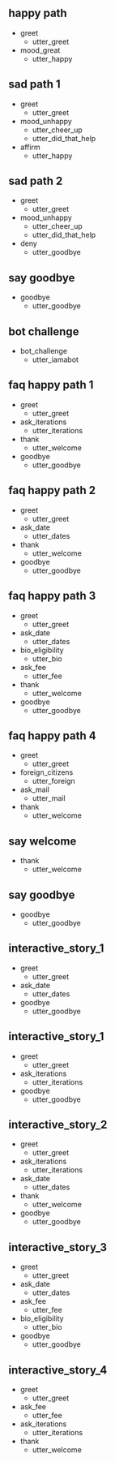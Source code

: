 ## happy path
* greet
  - utter_greet
* mood_great
  - utter_happy

## sad path 1
* greet
  - utter_greet
* mood_unhappy
  - utter_cheer_up
  - utter_did_that_help
* affirm
  - utter_happy

## sad path 2
* greet
  - utter_greet
* mood_unhappy
  - utter_cheer_up
  - utter_did_that_help
* deny
  - utter_goodbye

## say goodbye
* goodbye
  - utter_goodbye

## bot challenge
* bot_challenge
  - utter_iamabot



## faq happy path 1
* greet
  - utter_greet
* ask_iterations
  - utter_iterations
* thank
  - utter_welcome
* goodbye
  - utter_goodbye

## faq happy path 2
* greet
  - utter_greet
* ask_date
  - utter_dates
* thank
  - utter_welcome
* goodbye
  - utter_goodbye

## faq happy path 3
* greet
  - utter_greet
* ask_date
  - utter_dates
* bio_eligibility
  - utter_bio
* ask_fee
  - utter_fee
* thank
  - utter_welcome
* goodbye
  - utter_goodbye

## faq happy path 4
* greet
  - utter_greet
* foreign_citizens
  - utter_foreign
* ask_mail
  - utter_mail
* thank
  - utter_welcome
  
## say welcome
* thank
  - utter_welcome

## say goodbye
* goodbye
  - utter_goodbye

## interactive_story_1
* greet
    - utter_greet
* ask_date
    - utter_dates
* goodbye
    - utter_goodbye

## interactive_story_1
* greet
    - utter_greet
* ask_iterations
    - utter_iterations
* goodbye
    - utter_goodbye

## interactive_story_2
* greet
    - utter_greet
* ask_iterations
    - utter_iterations
* ask_date
    - utter_dates
* thank
    - utter_welcome
* goodbye
    - utter_goodbye

## interactive_story_3
* greet
    - utter_greet
* ask_date
    - utter_dates
* ask_fee
    - utter_fee
* bio_eligibility
    - utter_bio
* goodbye
    - utter_goodbye

## interactive_story_4
* greet
    - utter_greet
* ask_fee
    - utter_fee
* ask_iterations
    - utter_iterations
* thank
    - utter_welcome
